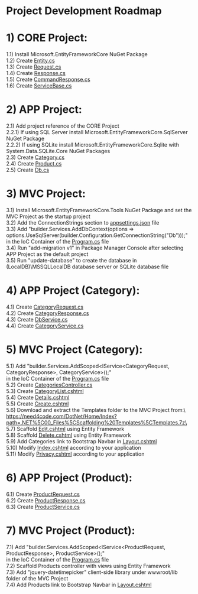 # Project Development Roadmap

# 1) CORE Project:
1.1) Install Microsoft.EntityFrameworkCore NuGet Package\
1.2) Create [Entity.cs](https://github.com/cagilalsac/ETrade/blob/main/CORE/APP/Domain/Entity.cs)\
1.3) Create [Request.cs](https://github.com/cagilalsac/ETrade/blob/main/CORE/APP/Models/Request.cs)\
1.4) Create [Response.cs](https://github.com/cagilalsac/ETrade/blob/main/CORE/APP/Models/Response.cs)\
1.5) Create [CommandResponse.cs](https://github.com/cagilalsac/ETrade/blob/main/CORE/APP/Models/CommandResponse.cs)\
1.6) Create [ServiceBase.cs](https://github.com/cagilalsac/ETrade/blob/main/CORE/APP/Services/ServiceBase.cs)
# 2) APP Project:
2.1) Add project reference of the CORE Project\
2.2.1) If using SQL Server install Microsoft.EntityFrameworkCore.SqlServer NuGet Package\
2.2.2) If using SQLite install Microsoft.EntityFrameworkCore.Sqlite with System.Data.SQLite.Core NuGet Packages\
2.3) Create [Category.cs](https://github.com/cagilalsac/ETrade/blob/main/APP/Domain/Category.cs)\
2.4) Create [Product.cs](https://github.com/cagilalsac/ETrade/blob/main/APP/Domain/Product.cs)\
2.5) Create [Db.cs](https://github.com/cagilalsac/ETrade/blob/main/APP/Domain/Db.cs)
# 3) MVC Project:
3.1) Install Microsoft.EntityFrameworkCore.Tools NuGet Package and set the MVC Project as the startup project\
3.2) Add the ConnectionStrings section to [appsettings.json](https://github.com/cagilalsac/ETrade/blob/main/MVC/appsettings.json) file\
3.3) Add "builder.Services.AddDbContext<Db>(options => options.UseSqlServer(builder.Configuration.GetConnectionString("Db")));"\
in the IoC Container of the [Program.cs](https://github.com/cagilalsac/ETrade/blob/main/MVC/Program.cs) file\
3.4) Run "add-migration v1" in Package Manager Console after selecting APP Project as the default project\
3.5) Run "update-database" to create the database in (LocalDB)\MSSQLLocalDB database server or SQLite database file
# 4) APP Project (Category):
4.1) Create [CategoryRequest.cs](https://github.com/cagilalsac/ETrade/blob/main/APP/Models/CategoryRequest.cs)\
4.2) Create [CategoryResponse.cs](https://github.com/cagilalsac/ETrade/blob/main/APP/Models/CategoryResponse.cs)\
4.3) Create [DbService.cs](https://github.com/cagilalsac/ETrade/blob/main/APP/Services/DbService.cs)\
4.4) Create [CategoryService.cs](https://github.com/cagilalsac/ETrade/blob/main/APP/Services/CategoryService.cs)
# 5) MVC Project (Category):
5.1) Add "builder.Services.AddScoped<IService<CategoryRequest, CategoryResponse>, CategoryService>();"\
in the IoC Container of the [Program.cs](https://github.com/cagilalsac/ETrade/blob/main/MVC/Program.cs) file\
5.2) Create [CategoriesController.cs](https://github.com/cagilalsac/ETrade/blob/main/MVC/Controllers/CategoriesController.cs)\
5.3) Create [CategoryList.cshtml](https://github.com/cagilalsac/ETrade/blob/main/MVC/Views/Categories/CategoryList.cshtml)\
5.4) Create [Details.cshtml](https://github.com/cagilalsac/ETrade/blob/main/MVC/Views/Categories/Details.cshtml)\
5.5) Create [Create.cshtml](https://github.com/cagilalsac/ETrade/blob/main/MVC/Views/Categories/Create.cshtml)\
5.6) Download and extract the Templates folder to the MVC Project from:\ 
https://need4code.com/DotNet/Home/Index?path=.NET%5C00_Files%5CScaffolding%20Templates%5CTemplates.7z\
5.7) Scaffold [Edit.cshtml](https://github.com/cagilalsac/ETrade/blob/main/MVC/Views/Categories/Edit.cshtml) using Entity Framework\
5.8) Scaffold [Delete.cshtml](https://github.com/cagilalsac/ETrade/blob/main/MVC/Views/Categories/Delete.cshtml) using Entity Framework\
5.9) Add Categories link to Bootstrap Navbar in [Layout.cshtml](https://github.com/cagilalsac/ETrade/blob/main/MVC/Views/Shared/_Layout.cshtml)\
5.10) Modify [Index.cshtml](https://github.com/cagilalsac/ETrade/blob/main/MVC/Views/Home/Index.cshtml) according to your application\
5.11) Modify [Privacy.cshtml](https://github.com/cagilalsac/ETrade/blob/main/MVC/Views/Home/Privacy.cshtml) according to your application
# 6) APP Project (Product):
6.1) Create [ProductRequest.cs](https://github.com/cagilalsac/ETrade/blob/main/APP/Models/ProductRequest.cs)\
6.2) Create [ProductResponse.cs](https://github.com/cagilalsac/ETrade/blob/main/APP/Models/ProductResponse.cs)\
6.3) Create [ProductService.cs](https://github.com/cagilalsac/ETrade/blob/main/APP/Services/ProductService.cs)
# 7) MVC Project (Product):
7.1) Add "builder.Services.AddScoped<IService<ProductRequest, ProductResponse>, ProductService>();"\
in the IoC Container of the [Program.cs](https://github.com/cagilalsac/ETrade/blob/main/MVC/Program.cs) file\
7.2) Scaffold Products controller with views using Entity Framework\
7.3) Add "jquery-datetimepicker" client-side library under wwwroot/lib folder of the MVC Project\
7.4) Add Products link to Bootstrap Navbar in [Layout.cshtml](https://github.com/cagilalsac/ETrade/blob/main/MVC/Views/Shared/_Layout.cshtml)